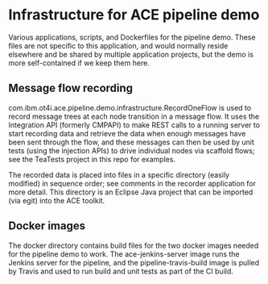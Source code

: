 # Infrastructure for ACE pipeline demo

Various applications, scripts, and Dockerfiles for the pipeline demo. These files are 
not specific to this application, and would normally reside elsewhere and be shared by 
multiple application projects, but the demo is more self-contained if we keep them here.

## Message flow recording

com.ibm.ot4i.ace.pipeline.demo.infrastructure.RecordOneFlow is used to record message trees 
at each node transition in a message flow. It uses the Integration API (formerly CMPAPI) to 
make REST calls to a running server to start recording data and retrieve the data when enough 
messages have been sent through the flow, and these messages can then be used by unit tests 
(using the injection APIs) to drive individual nodes via scaffold flows; see the TeaTests 
project in this repo for examples.

The recorded data is placed into files in a specific directory (easily modified) in sequence 
order; see comments in the recorder application for more detail. This directory is an Eclipse 
Java project that can be imported (via egit) into the ACE toolkit.

## Docker images

The docker directory contains build files for the two docker images needed for the pipeline 
demo to work. The ace-jenkins-server image runs the Jenkins server for the pipeline, and the
pipeline-travis-build image is pulled by Travis and used to run build and unit tests as part
of the CI build.
